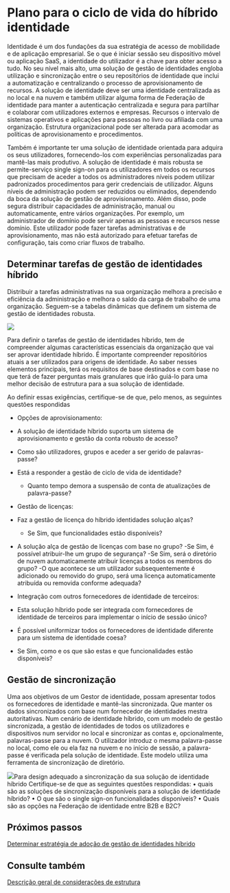 <properties
    pageTitle="Identidade de implementações do Azure Active Directory considerações de estrutura - determinar tarefas de gestão de identidades híbrido | Microsoft Azure"
    description="Com o controlo de acesso condicional, o Azure Active Directory verifica as condições específicas que escolher quando autenticar o utilizador e antes de permissão do acesso para a aplicação. Assim que forem cumpridas destas condições, o utilizador autenticado e permissão de acesso para a aplicação."
    documentationCenter=""
    services="active-directory"
    authors="billmath"
    manager="femila"
    editor=""/>

<tags
    ms.service="active-directory"
    ms.devlang="na"
    ms.topic="article"
    ms.tgt_pltfrm="na"
    ms.workload="identity" 
    ms.date="08/08/2016"
    ms.author="billmath"/>

# <a name="plan-for-hybrid-identity-lifecycle"></a>Plano para o ciclo de vida do híbrido identidade 

Identidade é um dos fundações da sua estratégia de acesso de mobilidade e de aplicação empresarial. Se o que é iniciar sessão seu dispositivo móvel ou aplicação SaaS, a identidade do utilizador é a chave para obter acesso a tudo. No seu nível mais alto, uma solução de gestão de identidades engloba utilização e sincronização entre o seu repositórios de identidade que inclui a automatização e centralizando o processo de aprovisionamento de recursos. A solução de identidade deve ser uma identidade centralizada as no local e na nuvem e também utilizar alguma forma de Federação de identidade para manter a autenticação centralizada e segura para partilhar e colaborar com utilizadores externos e empresas. Recursos o intervalo de sistemas operativos e aplicações para pessoas no livro ou afiliada com uma organização. Estrutura organizacional pode ser alterada para acomodar as políticas de aprovisionamento e procedimentos.

Também é importante ter uma solução de identidade orientada para adquira os seus utilizadores, fornecendo-los com experiências personalizadas para mantê-las mais produtivo. A solução de identidade é mais robusta se permite-serviço single sign-on para os utilizadores em todos os recursos que precisam de aceder a todos os administradores níveis podem utilizar padronizados procedimentos para gerir credenciais de utilizador. Alguns níveis de administração podem ser reduzidos ou eliminados, dependendo da boca da solução de gestão de aprovisionamento. Além disso, pode segura distribuir capacidades de administração, manual ou automaticamente, entre vários organizações. Por exemplo, um administrador de domínio pode servir apenas as pessoas e recursos nesse domínio. Este utilizador pode fazer tarefas administrativas e de aprovisionamento, mas não está autorizado para efetuar tarefas de configuração, tais como criar fluxos de trabalho.


## <a name="determine-hybrid-identity-management-tasks"></a>Determinar tarefas de gestão de identidades híbrido
Distribuir a tarefas administrativas na sua organização melhora a precisão e eficiência da administração e melhora o saldo da carga de trabalho de uma organização. Seguem-se a tabelas dinâmicas que definem um sistema de gestão de identidades robusta.

 ![](./media/hybrid-id-design-considerations/Identity_management_considerations.png)


Para definir o tarefas de gestão de identidades híbrido, tem de compreender algumas características essenciais da organização que vai ser aprovar identidade híbrido. É importante compreender repositórios atuais a ser utilizados para origens de identidade. Ao saber nesses elementos principais, terá os requisitos de base destinados e com base no que terá de fazer perguntas mais granulares que irão guiá-lo para uma melhor decisão de estrutura para a sua solução de identidade.  

Ao definir essas exigências, certifique-se de que, pelo menos, as seguintes questões respondidas

- Opções de aprovisionamento: 
 - A solução de identidade híbrido suporta um sistema de aprovisionamento e gestão da conta robusto de acesso?
 - Como são utilizadores, grupos e aceder a ser gerido de palavras-passe?
 - Está a responder a gestão de ciclo de vida de identidade? 
      - Quanto tempo demora a suspensão de conta de atualizações de palavra-passe?
      
- Gestão de licenças: 
 - Faz a gestão de licença do híbrido identidades solução alças?
     - Se Sim, que funcionalidades estão disponíveis?
- A solução alça de gestão de licenças com base no grupo? 
      -Se Sim, é possível atribuir-lhe um grupo de segurança? 
       -Se Sim, será o diretório de nuvem automaticamente atribuir licenças a todos os membros do grupo? 
        -O que acontece se um utilizador subsequentemente é adicionado ou removido do grupo, será uma licença automaticamente atribuída ou removida conforme adequada? 

- Integração com outros fornecedores de identidade de terceiros:
- Esta solução híbrido pode ser integrada com fornecedores de identidade de terceiros para implementar o início de sessão único?
- É possível uniformizar todos os fornecedores de identidade diferente para um sistema de identidade coesa?
- Se Sim, como e os que são estas e que funcionalidades estão disponíveis?

## <a name="synchronization-management"></a>Gestão de sincronização
Uma aos objetivos de um Gestor de identidade, possam apresentar todos os fornecedores de identidade e mantê-las sincronizada. Que manter os dados sincronizados com base num fornecedor de identidades mestra autoritativas. Num cenário de identidade híbrido, com um modelo de gestão sincronizada, a gestão de identidades de todos os utilizadores e dispositivos num servidor no local e sincronizar as contas e, opcionalmente, palavras-passe para a nuvem. O utilizador introduz o mesma palavra-passe no local, como ele ou ela faz na nuvem e no início de sessão, a palavra-passe é verificada pela solução de identidade. Este modelo utiliza uma ferramenta de sincronização de diretório.
 
![](./media/hybrid-id-design-considerations/Directory_synchronization.png)Para design adequado a sincronização da sua solução de identidade híbrido Certifique-se de que as seguintes questões respondidas: • quais são as soluções de sincronização disponíveis para a solução de identidade híbrido?
• O que são o single sign-on funcionalidades disponíveis?
• Quais são as opções na Federação de identidade entre B2B e B2C?

## <a name="next-steps"></a>Próximos passos
[Determinar estratégia de adoção de gestão de identidades híbrido](active-directory-hybrid-identity-design-considerations-lifecycle-adoption-strategy.md)


## <a name="see-also"></a>Consulte também
[Descrição geral de considerações de estrutura](active-directory-hybrid-identity-design-considerations-overview.md)

